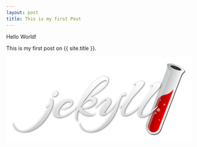 ```yaml
---
layout: post
title: This is my first Post
---
```


Hello World!

This is my first post on {{ site.title }}.

![Image of {{ site.title }}](/assets/jekyll.png)